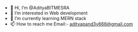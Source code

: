 - 👋 Hi, I’m @AdityaBITMESRA
- 👀 I’m interested in Web development
- 🌱 I’m currently learning MERN stack
- 📫 How to reach me Email:- adityapand3y666@gmail.com

<!---
AdityaBITMESRA/AdityaBITMESRA is a ✨ special ✨ repository because its `README.md` (this file) appears on your GitHub profile.
You can click the Preview link to take a look at your changes.
--->
